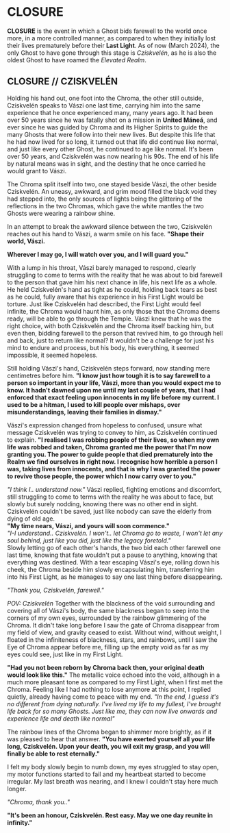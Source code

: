 # CLOSURE
**CLOSURE** is the event in which a Ghost bids farewell to the world once more, in a more controlled manner, as compared to when they initially lost their lives prematurely before their **Last Light**. As of now (March 2024), the only Ghost to have gone through this stage is *Cziskvelén*, as he is also the oldest Ghost to have roamed the *Elevated Realm*. 

## CLOSURE // CZISKVELÉN

Holding his hand out, one foot into the Chroma, the other still outside, Cziskvelén speaks to Vászi one last time, carrying him into the same experience that he once experienced many, many years ago. It had been over 50 years since he was fatally shot on a mission in **United Máneá**, and ever since he was guided by Chroma and its Higher Spirits to guide the many Ghosts that were follow into their new lives. But despite this life that he had now lived for so long, it turned out that life did continue like normal, and just like every other Ghost, he continued to age like normal. It's been over 50 years, and Cziskvelén was now nearing his 90s. The end of his life by natural means was in sight, and the destiny that he once carried he would grant to Vászi.

The Chroma split itself into two, one stayed beside Vászi, the other beside Cziskvelén. An uneasy, awkward, and grim mood filled the black void they had stepped into, the only sources of lights being the glittering of the reflections in the two Chromas, which gave the white mantles the two Ghosts were wearing a rainbow shine. 

In an attempt to break the awkward silence between the two, Cziskvelén reaches out his hand to Vászi, a warm smile on his face. **"Shape their world, Vászi.**

**Wherever I may go, I will watch over you, and I will guard you."**

With a lump in his throat, Vászi barely managed to respond, clearly struggling to come to terms with the reality that he was about to bid farewell to the person that gave him his next chance in life, his next life as a whole. He held Cziskvelén's hand as tight as he could, holding back tears as best as he could, fully aware that his experience in his First Light would be torture. Just like Cziskvelén had described, the First Light would feel infinite, the Chroma would haunt him, as only those that the Chroma deems ready, will be able to go through the Temple. Vászi knew that he was the right choice, with both Cziskvelén and the Chroma itself backing him, but even then, bidding farewell to the person that revived him, to go through hell and back, just to return like normal? It wouldn't be a challenge for just his mind to endure and process, but his body, his everything, it seemed impossible, it seemed hopeless.

Still holding Vászi's hand, Cziskvelén steps forward, now standing mere centimetres before him. **"I know just how tough it is to say farewell to a person so important in your life, Vászi, more than you would expect me to know. It hadn't dawned upon me until my last couple of years, that I had enforced that exact feeling upon innocents in my life before my current. I used to be a hitman, I used to kill people over mishaps, over misunderstandings, leaving their families in dismay."**

Vászi's expression changed from hopeless to confused, unsure what message Cziskvelén was trying to convey to him, as Cziskvelén continued to explain. **"I realised I was robbing people of their lives, so when my own life was robbed and taken, Chroma granted me the power that I'm now granting you. The power to guide people that died prematurely into the Realm we find ourselves in right now. I recognise how horrible a person I was, taking lives from innocents, and that is why I was granted the power to revive those people, the power which I now carry over to you."**

*"I think I.. understand now."* Vászi replied, fighting emotions and discomfort, still struggling to come to terms with the reality he was about to face, but slowly but surely nodding, knowing there was no other end in sight. Cziskvelén couldn't be saved, just like nobody can save the elderly from dying of old age. \
**"My time nears, Vászi, and yours will soon commence."** \
*"I-I understand.. Cziskvelén. I won't.. let Chroma go to waste, I won't let any soul behind, just like you did, just like the legacy foretold."* \
Slowly letting go of each other's hands, the two bid each other farewell one last time, knowing that fate wouldn't put a pause to anything, knowing that everything was destined. With a tear escaping Vászi's eye, rolling down his cheek, the Chroma beside him slowly encapsulating him, transferring him into his First Light, as he manages to say one last thing before disappearing.

*"Thank you, Cziskvelén, farewell."*


*POV: Cziskvelén*
Together with the blackness of the void surrounding and covering all of Vászi's body, the same blackness began to seep into the corners of my own eyes, surrounded by the rainbow glimmering of the Chroma. It didn't take long before I saw the gate of Chroma disappear from my field of view, and gravity ceased to exist. Without wind, without weight, I floated in the infiniteness of blackness, stars, and rainbows, until I saw the Eye of Chroma appear before me, filling up the empty void as far as my eyes could see, just like in my First Light.

**"Had you not been reborn by Chroma back then, your original death would look like this."** The metallic voice echoed into the void, although in a much more pleasant tone as compared to my First Light, when I first met the Chroma. Feeling like I had nothing to lose anymore at this point, I replied quietly, already having come to peace with my end. *"In the end, I guess it's no different from dying naturally. I've lived my life to my fullest, I've brought life back for so many Ghosts. Just like me, they can now live onwards and experience life and death like normal"*

The rainbow lines of the Chroma began to shimmer more brightly, as if it was pleased to hear that answer. **"You have exerted yourself all your life long, Cziskvelén. Upon your death, you wil exit my grasp, and you will finally be able to rest eternally."**

I felt my body slowly begin to numb down, my eyes struggled to stay open, my motor functions started to fail and my heartbeat started to become irregular. My last breath was nearing, and I knew I couldn't stay here much longer. 

*"Chroma, thank you.."*

**"It's been an honour, Cziskvelén. Rest easy. May we one day reunite in infinity."**
